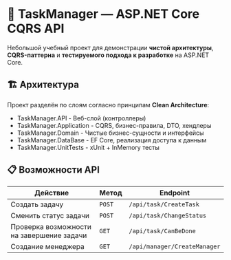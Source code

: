 # 🧩 TaskManager — ASP.NET Core CQRS API

Небольшой учебный проект для демонстрации **чистой архитектуры**, **CQRS-паттерна** и **тестируемого подхода к разработке** на ASP.NET Core.

## 🏗 Архитектура

Проект разделён по слоям согласно принципам **Clean Architecture**:

- TaskManager.API - Веб-слой (контроллеры)
- TaskManager.Application - CQRS, бизнес-правила, DTO, хендлеры
- TaskManager.Domain - Чистые бизнес-сущности и интерфейсы
- TaskManager.DataBase - EF Core, реализация доступа к данным
- TaskManager.UnitTests - xUnit + InMemory тесты

## 📋 Возможности API

| Действие | Метод | Endpoint |
|--------------------------------|-------------|-------------------------------|
| Создать задачу | `POST` | `/api/task/CreateTask` |
| Сменить статус задачи | `POST` | `/api/task/ChangeStatus` |
| Проверка возможности на завершение задачи | `GET` | `/api/task/CanBeDone` |
| Создание менеджера | `GET` | `/api/manager/CreateManager`|

